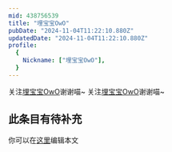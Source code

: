 ```yaml
---
mid: 438756539
title: "埋宝宝OwO"
pubDate: "2024-11-04T11:22:10.880Z"
updatedDate: "2024-11-04T11:22:10.880Z"
profile:
  {
    Nickname: ["埋宝宝OwO"],
  }
---
```


关注[埋宝宝OwO](https://space.bilibili.com/438756539)谢谢喵~ 关注[埋宝宝OwO](https://space.bilibili.com/438756539)谢谢喵~

## 此条目有待补充
你可以在[这里](https://github.com/Yuhanawa/VTuber.ICU-Content/edit/master/v/埋宝宝OwO/index.md)编辑本文
